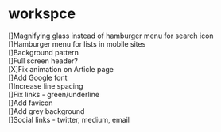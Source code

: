 # workspce
[]Magnifying glass instead of hamburger menu for search icon  
[]Hamburger menu for lists in mobile sites  
[]Background pattern  
[]Full screen header?  
[X]Fix animation on Article page  
[]Add Google font  
[]Increase line spacing  
[]Fix links - green/underline  
[]Add favicon  
[]Add grey background  
[]Social links - twitter, medium, email  
